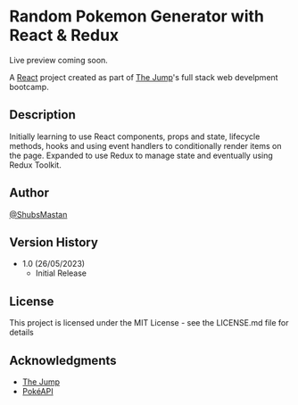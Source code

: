 # Random Pokemon Generator with React & Redux

Live preview coming soon.<br />

A [React](https://react.dev) project created as part of [The Jump](https://www.thejump.tech)'s full stack web develpment bootcamp.

## Description

Initially learning to use React components, props and state, lifecycle methods, hooks and using event handlers to conditionally render items on the page. Expanded to use Redux to manage state and eventually using Redux Toolkit.

## Author

[@ShubsMastan](https://github.com/shubsmastan)

## Version History

- 1.0 (26/05/2023)
  - Initial Release

## License

This project is licensed under the MIT License - see the LICENSE.md file for details

## Acknowledgments

- [The Jump](https://www.thejump.tech)
- [PokéAPI](https://pokeapi.co/)
